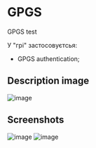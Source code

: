 # GPGS
GPGS test

У "грі" застосовуєтсья:
* GPGS authentication;
## Description image
![image](https://github.com/qqOtju/GPGS/assets/85255089/279d3489-2895-46eb-b17d-e2bc1b4cc5da)
## Screenshots
![image](https://github.com/qqOtju/GPGS/assets/85255089/661c06dd-e3cd-416d-b5a8-b24339eefba7)
![image](https://github.com/qqOtju/GPGS/assets/85255089/5d071c1f-e8b4-4c7f-a336-0aafdf7368ae)
